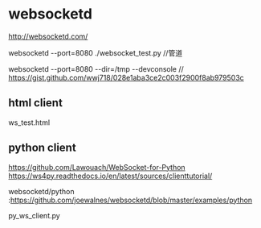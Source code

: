 # websocketd
http://websocketd.com/ 

websocketd --port=8080 ./websocket_test.py //管道

websocketd --port=8080 --dir=/tmp --devconsole // https://gist.github.com/wwj718/028e1aba3ce2c003f2900f8ab979503c

## html client
ws_test.html

## python client
https://github.com/Lawouach/WebSocket-for-Python
https://ws4py.readthedocs.io/en/latest/sources/clienttutorial/

websocketd/python :https://github.com/joewalnes/websocketd/blob/master/examples/python


py_ws_client.py
